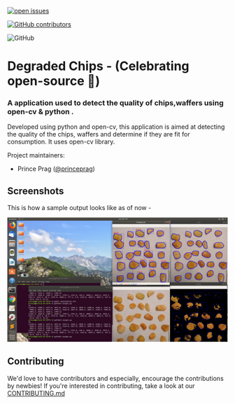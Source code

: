 [![open issues](https://img.shields.io/github/issues/princeprag/DegradedChips)](https://github.com/princeprag/DegradedChips/issues) &nbsp;

[![GitHub contributors](https://img.shields.io/github/contributors/princeprag/DegradedChips)](https://github.com/princeprag/DegradedChips/graphs/contributors) &nbsp;

![GitHub](https://img.shields.io/github/license/princeprag/DegradedChips?color=9cf) &nbsp;


# Degraded Chips - (Celebrating open-source 🎉)

### A application used to detect the quality of chips,waffers using open-cv & python .

Developed using python and open-cv, this application is aimed at detecting the quality of the chips, waffers and determine if they are fit for consumption. It uses open-cv library.

Project maintainers:

-   Prince Prag ([@princeprag](https://github.com/princeprag))


## Screenshots

This is how a sample output looks like as of now - 

![](/images/output.png)

## Contributing

We'd love to have contributors and especially, encourage the contributions by newbies! If you're interested in contributing, take a look at our [CONTRIBUTING.md](./CONTRIBUTING.md)